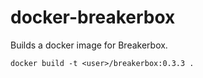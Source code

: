 docker-breakerbox
=================

Builds a docker image for Breakerbox.

```docker build -t <user>/breakerbox:0.3.3 .```
